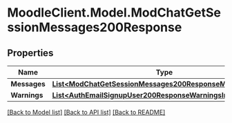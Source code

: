 # MoodleClient.Model.ModChatGetSessionMessages200Response

## Properties

Name | Type | Description | Notes
------------ | ------------- | ------------- | -------------
**Messages** | [**List&lt;ModChatGetSessionMessages200ResponseMessagesInner&gt;**](ModChatGetSessionMessages200ResponseMessagesInner.md) |  | 
**Warnings** | [**List&lt;AuthEmailSignupUser200ResponseWarningsInner&gt;**](AuthEmailSignupUser200ResponseWarningsInner.md) |  | [optional] 

[[Back to Model list]](../README.md#documentation-for-models) [[Back to API list]](../README.md#documentation-for-api-endpoints) [[Back to README]](../README.md)

